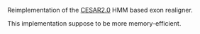 Reimplementation of the [CESAR2.0](https://github.com/hillerlab/CESAR2.0) HMM based exon realigner.

This implementation suppose to be more memory-efficient.

